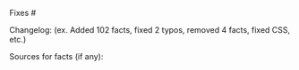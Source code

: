 Fixes #

Changelog: (ex. Added 102 facts, fixed 2 typos, removed 4 facts, fixed CSS, etc.)

Sources for facts (if any):
